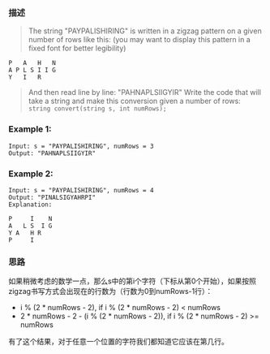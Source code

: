 ### 描述
> The string "PAYPALISHIRING" is written in a zigzag pattern on a given number of rows like this: (you may want to display this pattern in a fixed font for better legibility)

    P   A   H   N
    A P L S I I G
    Y   I   R
> And then read line by line: "PAHNAPLSIIGYIR"
Write the code that will take a string and make this conversion given a number of rows:<br>
`string convert(string s, int numRows);`

### Example 1:

    Input: s = "PAYPALISHIRING", numRows = 3
    Output: "PAHNAPLSIIGYIR"
### Example 2:

    Input: s = "PAYPALISHIRING", numRows = 4
    Output: "PINALSIGYAHRPI"
    Explanation:
    
    P     I    N
    A   L S  I G
    Y A   H R
    P     I
    
### 思路
如果稍微考虑的数学一点，那么s中的第i个字符（下标从第0个开始），如果按照zigzag书写方式会出现在的行数为（行数为0到numRows-1行）：
 
- i % (2 * numRows - 2), if i % (2 * numRows - 2) < numRows 
- 2 * numRows - 2 - (i % (2 * numRows - 2)), if i % (2 * numRows - 2) >= numRows 

有了这个结果，对于任意一个位置的字符我们都知道它应该在第几行。